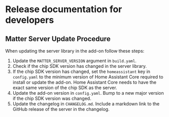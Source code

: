 # Release documentation for developers

## Matter Server Update Procedure

When updating the server library in the add-on follow these steps:

1. Update the `MATTER_SERVER_VERSION` argument in `build.yaml`.
2. Check if the chip SDK version has changed in the server library.
3. If the chip SDK version has changed, set the `homeassistant` key in `config.yaml` to the minimum version of Home Assistant Core required to install or update the add-on. Home Assistant Core needs to have the exact same version of the chip SDK as the server.
4. Update the add-on version in `config.yaml`. Bump to a new major version if the chip SDK version was changed.
5. Update the changelog in `CHANGELOG.md`. Include a markdown link to the GitHub release of the server in the changelog.

